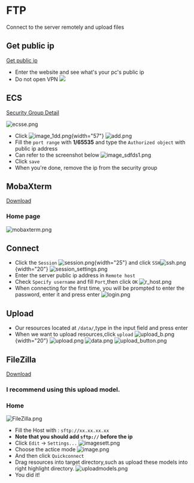 # FTP

Connect to the server remotely and upload files

## Get public ip

[Get public ip](https://www.whatismyip.com/)

- Enter the website and see what's your pc's public ip
- Do not open VPN
![](publicip.png)


## ECS

[Security Group Detail](https://ecs.console.aliyun.com/securityGroupDetail/region/)

![ecsse.png](ecsse.png)

- Click ![image_1dd.png](image_1dd.png){width="57"}
![add.png](add.png)
- Fill the `port range` with **1/65535** and type the `Authorized object` with public ip address
- Can refer to the screenshot below
![image_sdfds1.png](image_sdfds1.png)
- Click `save`
- When you're done, remove the ip from the security group

## MobaXterm

[Download](https://mobaxterm.mobatek.net/download-home-edition.html)

### Home page
![mobaxterm.png](mobaxterm.png)

## Connect

- Click the `Session` ![session.png](session.png){width="25"} and click `SSH`![ssh.png](ssh.png){width="20"}
![session_settings.png](session_settings.png)
- Enter the server public ip address in `Remote host`
- Check `Specify username` and fill `Port`,then click `OK`
![r_host.png](r_host.png)
- When connecting for the first time, you will be prompted to enter the password, enter it and press enter
![login.png](login.png)

## Upload
- Our resources located at `/data/`,type in the input field and press enter
- When we want to upload resources,click `upload`  ![upload_b.png](upload_b.png){width="20"}
![upload.png](upload.png)
![data.png](data.png)
![upload_button.png](upload_button.png)

## FileZilla

[Download](https://download.filezilla.cn/client/windows/FileZilla_3.66.5_win64.zip)

### I recommend using this upload model.

### Home

![FileZilla.png](FileZilla.png)

- Fill the Host with : `sftp://xx.xx.xx.xx`
- **Note that you should add `sftp://` before the ip**
- Click `Edit` -> `Settings...`
![imagesett.png](imagesett.png)
- Choose the actice mode
![image.png](image.png)
- And then click `Quickconnect`
- Drag resources into target directory,such as upload these models into right highlight directory.
![uploadmodels.png](uploadmodels.png)
- You did it!

